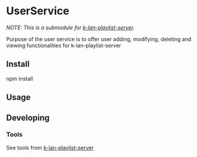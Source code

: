 # UserService
*NOTE: This is a submodule for [k-lan-playlist-server](https://github.com/Hekku2/k-lan-playlist-server).*

Purpose of the user service is to offer user adding, modifying, deleting and viewing functionalities for k-lan-playlist-server

## Install
npm install

## Usage

## Developing

### Tools

See tools from [k-lan-playlist-server](https://github.com/Hekku2/k-lan-playlist-server)